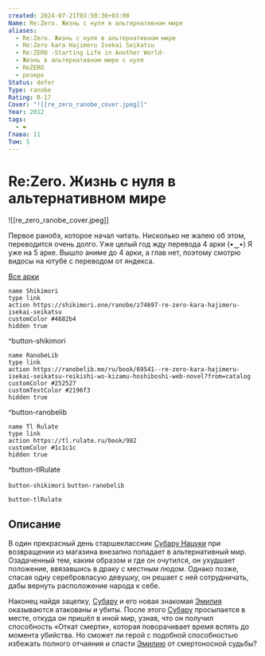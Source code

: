 ```yaml
---
created: 2024-07-21T03:50:36+03:00
Name: Re:Zero. Жизнь с нуля в альтернативном мире
aliases:
  - Re:Zero. Жизнь с нуля в альтернативном мире
  - Re:Zero kara Hajimeru Isekai Seikatsu
  - Re:ZERO -Starting Life in Another World-
  - Жизнь в альтернативном мире с нуля
  - ReZERO
  - резеро
Status: defer
Type: ranobe
Rating: R-17
Cover: "![[re_zero_ranobe_cover.jpeg]]"
Year: 2012
tags:
  - ❤
Глава: 11
Том: 5
---
```


# Re:Zero. Жизнь с нуля в альтернативном мире

![[re_zero_ranobe_cover.jpeg]]

Первое ранобэ, которое начал читать. Нисколько не жалею об этом, переводится очень долго. Уже целый год жду перевода 4 арки (•‿•) Я уже на 5 арке. Вышло аниме до 4 арки, а глав нет, поэтому смотрю видосы на ютубе с переводом от яндекса.

[Все арки](https://drive.google.com/drive/u/0/mobile/folders/16AuQsRBF16hHv-Kco7VNheXWX56jyIpl?usp=drive_link)

```button
name Shikimori
type link
action https://shikimori.one/ranobe/z74697-re-zero-kara-hajimeru-isekai-seikatsu
customColor #4682b4
hidden true
```
^button-shikimori

```button
name RanobeLib
type link
action https://ranobelib.me/ru/book/69541--re-zero-kara-hajimeru-isekai-seikatsu-reikishi-wo-kizamu-hoshiboshi-web-novel?from=catalog
customColor #252527
customTextColor #2196f3
hidden true
```
^button-ranobelib

```button
name Tl Rulate
type link
action https://tl.rulate.ru/book/982
customColor #1c1c1c
hidden true
```
^button-tlRulate

`button-shikimori` `button-ranobelib`

`button-tlRulate`

## Описание

В один прекрасный день старшеклассник [Субару Нацуки](https://shikimori.one/characters/118735-subaru-natsuki) при возвращении из магазина внезапно попадает в альтернативный мир. Озадаченный тем, каким образом и где он очутился, он ухудшает положение, ввязавшись в драку с местным людом. Однако позже, спасая одну серебровласую девушку, он решает с ней сотрудничать, дабы вернуть расположение народа к себе.

Наконец найдя зацепку, [Субару](https://shikimori.one/characters/118735-subaru-natsuki) и его новая знакомая [Эмилия](https://shikimori.one/characters/118737-emilia) оказываются атакованы и убиты. После этого [Субару](https://shikimori.one/characters/118735-subaru-natsuki) просыпается в месте, откуда он пришёл в иной мир, узнав, что он получил способность «Откат смерти», которая поворачивает время вспять до момента убийства. Но сможет ли герой с подобной способностью избежать полного отчаяния и спасти [Эмилию](https://shikimori.one/characters/118737-emilia) от смертоносной судьбы?
